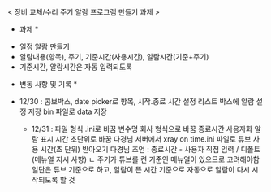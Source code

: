 
< 장비 교체/수리 주기 알람 프로그램 만들기 과제 >

* 과제 *
- 일정 알람 만들기
- 알람내용(항목), 주기, 기준시간(사용시간), 알람시간(기준+주기)
- 기준시간, 알람시간은 자동 입력되도록

* 변동 사항 및 기록 *

- 12/30
  : 콤보박스, date picker로 항목, 시작.종료 시간 설정
    리스트 박스에 알람 설정 저장
    bin 파일로 data 저장

  - 12/31
    : 파일 형식 .ini로 바꿈
      변수명 회사 형식으로 바꿈
      종료시간 사용자화
      알람 표시
      시간 초단위로 바꿈
      다경님 서버에서 xray on time.ini 파일로 튜브 사용 시간(초 단위) 받아오기
    다경님 조언
     : 종료시간 - 사용자 직접 입력 / 디폴트(메뉴얼 지시 사항)
        ㄴ 주기가 튜브를 켠 기준인 메뉴얼이 있으므로 고려해야함
       일단은 튜브 기준으로 하고, 알람이 뜬 시간 기준으로 자동으로 알람이 다시 시작되도록 할 것
